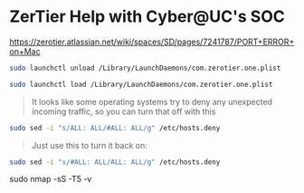 # ZerTier Help with Cyber@UC's SOC

https://zerotier.atlassian.net/wiki/spaces/SD/pages/7241787/PORT+ERROR+on+Mac

```bash
sudo launchctl unload /Library/LaunchDaemons/com.zerotier.one.plist
```

```bash
sudo launchctl load /Library/LaunchDaemons/com.zerotier.one.plist
```



> It looks like some operating systems try to deny any unexpected incoming traffic, so you can turn that off with this

```bash
sudo sed -i "s/ALL: ALL/#ALL: ALL/g" /etc/hosts.deny
```

> Just use this to turn it back on:

```bash
sudo sed -i "s/#ALL: ALL/ALL: ALL/g" /etc/hosts.deny
```

sudo nmap -sS -T5 -v <IP ADDRESS>

